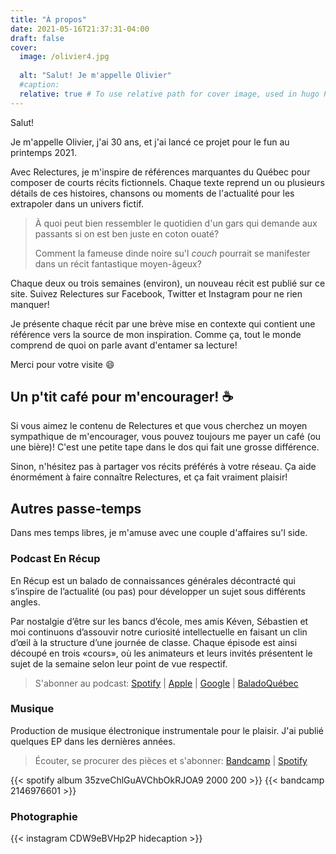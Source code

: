 ```yaml
---
title: "À propos"
date: 2021-05-16T21:37:31-04:00
draft: false
cover:
  image: /olivier4.jpg
  
  alt: "Salut! Je m'appelle Olivier"
  #caption: 
  relative: true # To use relative path for cover image, used in hugo Page-bundles
---
```


Salut!

Je m'appelle Olivier, j'ai 30 ans, et j'ai lancé ce projet pour le fun au printemps 2021.

Avec Relectures, je m'inspire de références marquantes du Québec pour composer de courts récits fictionnels. Chaque texte reprend un ou plusieurs détails de ces histoires, chansons ou moments de l'actualité pour les extrapoler dans un univers fictif.

> À quoi peut bien ressembler le quotidien d'un gars qui demande aux passants si on est ben juste en coton ouaté? 
>
> Comment la fameuse dinde noire su'l _couch_ pourrait se manifester dans un récit fantastique moyen-âgeux?

Chaque deux ou trois semaines (environ), un nouveau récit est publié sur ce site. Suivez Relectures sur Facebook, Twitter et Instagram pour ne rien manquer!

Je présente chaque récit par une brève mise en contexte qui contient une référence vers la source de mon inspiration. Comme ça, tout le monde comprend de quoi on parle avant d'entamer sa lecture!

Merci pour votre visite :smile:

## Un p'tit café pour m'encourager! :coffee:
Si vous aimez le contenu de Relectures et que vous cherchez un moyen sympathique de m'encourager, vous pouvez toujours me payer un café (ou une bière)! C'est une petite tape dans le dos qui fait une grosse différence.

Sinon, n'hésitez pas à partager vos récits préférés à votre réseau. Ça aide énormément à faire connaître Relectures, et ça fait vraiment plaisir!

## Autres passe-temps
Dans mes temps libres, je m'amuse avec une couple d'affaires su'l side.
### Podcast En Récup

En Récup est un balado de connaissances générales décontracté qui s’inspire de l’actualité (ou pas) pour développer un sujet sous différents angles. 

Par nostalgie d’être sur les bancs d’école, mes amis Kéven, Sébastien et moi continuons d’assouvir notre curiosité intellectuelle en faisant un clin d’œil à la structure d’une journée de classe. Chaque épisode est ainsi découpé en trois «cours», où les animateurs et leurs invités présentent le sujet de la semaine selon leur point de vue respectif. 
>S'abonner au podcast: [Spotify](https://open.spotify.com/show/2zAKC7nTxQMrSDc3dvhTyy?si=53676363ca814d10) | [Apple](https://podcasts.apple.com/ca/podcast/en-r%C3%A9cup/id1443969369) | [Google](https://podcasts.google.com/feed/aHR0cHM6Ly9iYWxhZG9xdWViZWMuY2EvZW5yZWN1cC9yc3M) | [BaladoQuébec](https://baladoquebec.ca/en-recup)
### Musique
Production de musique électronique instrumentale pour le plaisir. J'ai publié quelques EP dans les dernières années.
>Écouter, se procurer des pièces et s'abonner: [Bandcamp](https://oliverbrad.bandcamp.com/) | [Spotify](https://open.spotify.com/artist/2Edbzo2ZMU0ArxThqgc1Mw?si=M3xfAPISRK6HlbVxI3J19g)

{{< spotify album 35zveChlGuAVChbOkRJOA9 2000 200 >}}
{{< bandcamp 2146976601 >}}

### Photographie
{{< instagram CDW9eBVHp2P hidecaption >}}

